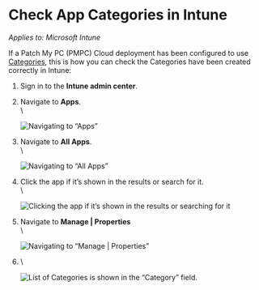 # Check App Categories in Intune

_Applies to: Microsoft Intune_

If a Patch My PC (PMPC) Cloud deployment has been configured to use [Categories](../../cloud-deployments/deploying-an-app-using-cloud/cloud-configurations-deployment-tab/categories-deployments.md), this is how you can check the Categories have been created correctly in Intune:

1. Sign in to the **Intune admin center**.
2.  Navigate to **Apps**.\
    \


    ![Navigating to “Apps”](/_images/image-%28281%29.png-"Navigating-to-\"Apps\"" "Navigating to “Apps”")


3.  Navigate to **All Apps**.\
    \


    ![Navigating to “All Apps”](/_images/image-%28282%29.png-"Navigating-to-\"All-Apps\"" "Navigating to “All Apps”")


4.  Click the app if it’s shown in the results or search for it.\
    \


    ![Clicking the app if it’s shown in the results or searching for it](/_images/image-%28283%29.png-"Clicking-the-app-if-it’s-shown-in-the-results-or-searching-for-it" "Clicking the app if it’s shown in the results or searching for it")


5.  Navigate to **Manage | Properties**\
    \


    ![Navigating to “Manage | Properties”](/_images/image-%28284%29.png-"Navigating-to-\"Manage-|-Properties\"" "Navigating to “Manage | Properties”")




6.  \


    ![List of Categories is shown in the “Category” field.](/_images/image-%28285%29.png-"List-of-Categories-is-shown-in-the-\"Category\"-field." "List of Categories is shown in the “Category” field.")
